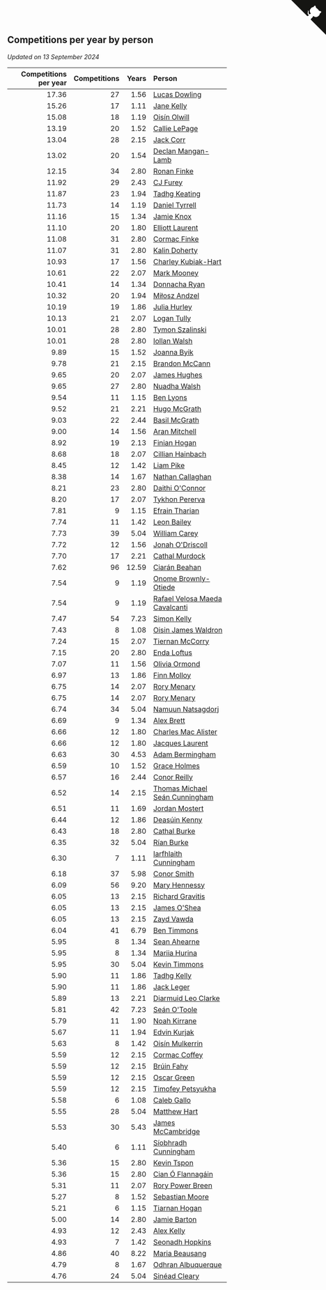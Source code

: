 ## Competitions per year by person

*Updated on 13 September 2024*

| Competitions per year | Competitions | Years | Person |
| ---: | ---: | ---: | :--- |
| 17.36 | 27 | 1.56 | [Lucas Dowling](https://www.worldcubeassociation.org/persons/2023DOWL01) |
| 15.26 | 17 | 1.11 | [Jane Kelly](https://www.worldcubeassociation.org/persons/2023KELL23) |
| 15.08 | 18 | 1.19 | [Oisín Olwill](https://www.worldcubeassociation.org/persons/2023OLWI01) |
| 13.19 | 20 | 1.52 | [Callie LePage](https://www.worldcubeassociation.org/persons/2023LEPA01) |
| 13.04 | 28 | 2.15 | [Jack Corr](https://www.worldcubeassociation.org/persons/2022CORR06) |
| 13.02 | 20 | 1.54 | [Declan Mangan-Lamb](https://www.worldcubeassociation.org/persons/2023MANG02) |
| 12.15 | 34 | 2.80 | [Ronan Finke](https://www.worldcubeassociation.org/persons/2021FINK02) |
| 11.92 | 29 | 2.43 | [CJ Furey](https://www.worldcubeassociation.org/persons/2022FURE01) |
| 11.87 | 23 | 1.94 | [Tadhg Keating](https://www.worldcubeassociation.org/persons/2022KEAT02) |
| 11.73 | 14 | 1.19 | [Daniel Tyrrell](https://www.worldcubeassociation.org/persons/2023TYRR01) |
| 11.16 | 15 | 1.34 | [Jamie Knox](https://www.worldcubeassociation.org/persons/2023KNOX02) |
| 11.10 | 20 | 1.80 | [Elliott Laurent](https://www.worldcubeassociation.org/persons/2022LAUR09) |
| 11.08 | 31 | 2.80 | [Cormac Finke](https://www.worldcubeassociation.org/persons/2021FINK01) |
| 11.07 | 31 | 2.80 | [Kalin Doherty](https://www.worldcubeassociation.org/persons/2021DOHE02) |
| 10.93 | 17 | 1.56 | [Charley Kubiak-Hart](https://www.worldcubeassociation.org/persons/2023KUBI01) |
| 10.61 | 22 | 2.07 | [Mark Mooney](https://www.worldcubeassociation.org/persons/2022MOON08) |
| 10.41 | 14 | 1.34 | [Donnacha Ryan](https://www.worldcubeassociation.org/persons/2023RYAN04) |
| 10.32 | 20 | 1.94 | [Miłosz Andzel](https://www.worldcubeassociation.org/persons/2022ANDZ01) |
| 10.19 | 19 | 1.86 | [Julia Hurley](https://www.worldcubeassociation.org/persons/2022HURL02) |
| 10.13 | 21 | 2.07 | [Logan Tully](https://www.worldcubeassociation.org/persons/2022TULL02) |
| 10.01 | 28 | 2.80 | [Tymon Szalinski](https://www.worldcubeassociation.org/persons/2021SZAL01) |
| 10.01 | 28 | 2.80 | [Iollan Walsh](https://www.worldcubeassociation.org/persons/2021WALS03) |
| 9.89 | 15 | 1.52 | [Joanna Byik](https://www.worldcubeassociation.org/persons/2023BYIK01) |
| 9.78 | 21 | 2.15 | [Brandon McCann](https://www.worldcubeassociation.org/persons/2022MCCA04) |
| 9.65 | 20 | 2.07 | [James Hughes](https://www.worldcubeassociation.org/persons/2022HUGH08) |
| 9.65 | 27 | 2.80 | [Nuadha Walsh](https://www.worldcubeassociation.org/persons/2021WALS04) |
| 9.54 | 11 | 1.15 | [Ben Lyons](https://www.worldcubeassociation.org/persons/2023LYON02) |
| 9.52 | 21 | 2.21 | [Hugo McGrath](https://www.worldcubeassociation.org/persons/2022MCGR02) |
| 9.03 | 22 | 2.44 | [Basil McGrath](https://www.worldcubeassociation.org/persons/2022MCGR01) |
| 9.00 | 14 | 1.56 | [Aran Mitchell](https://www.worldcubeassociation.org/persons/2023MITC04) |
| 8.92 | 19 | 2.13 | [Finian Hogan](https://www.worldcubeassociation.org/persons/2022HOGA01) |
| 8.68 | 18 | 2.07 | [Cillian Hainbach](https://www.worldcubeassociation.org/persons/2022HAIN04) |
| 8.45 | 12 | 1.42 | [Liam Pike](https://www.worldcubeassociation.org/persons/2023PIKE03) |
| 8.38 | 14 | 1.67 | [Nathan Callaghan](https://www.worldcubeassociation.org/persons/2023CALL01) |
| 8.21 | 23 | 2.80 | [Daithi O'Connor](https://www.worldcubeassociation.org/persons/2021OCON01) |
| 8.20 | 17 | 2.07 | [Tykhon Pererva](https://www.worldcubeassociation.org/persons/2022PERE32) |
| 7.81 | 9 | 1.15 | [Efrain Tharian](https://www.worldcubeassociation.org/persons/2023THAR03) |
| 7.74 | 11 | 1.42 | [Leon Bailey](https://www.worldcubeassociation.org/persons/2023BAIL04) |
| 7.73 | 39 | 5.04 | [William Carey](https://www.worldcubeassociation.org/persons/2019CARE02) |
| 7.72 | 12 | 1.56 | [Jonah O'Driscoll](https://www.worldcubeassociation.org/persons/2023ODRI01) |
| 7.70 | 17 | 2.21 | [Cathal Murdock](https://www.worldcubeassociation.org/persons/2022MURD01) |
| 7.62 | 96 | 12.59 | [Ciarán Beahan](https://www.worldcubeassociation.org/persons/2012BEAH01) |
| 7.54 | 9 | 1.19 | [Onome Brownly-Otiede](https://www.worldcubeassociation.org/persons/2023BROW36) |
| 7.54 | 9 | 1.19 | [Rafael Velosa Maeda Cavalcanti](https://www.worldcubeassociation.org/persons/2023CAVA03) |
| 7.47 | 54 | 7.23 | [Simon Kelly](https://www.worldcubeassociation.org/persons/2017KELL08) |
| 7.43 | 8 | 1.08 | [Oisin James Waldron](https://www.worldcubeassociation.org/persons/2023WALD04) |
| 7.24 | 15 | 2.07 | [Tiernan McCorry](https://www.worldcubeassociation.org/persons/2022MCCO09) |
| 7.15 | 20 | 2.80 | [Enda Loftus](https://www.worldcubeassociation.org/persons/2021LOFT01) |
| 7.07 | 11 | 1.56 | [Olivia Ormond](https://www.worldcubeassociation.org/persons/2023ORMO02) |
| 6.97 | 13 | 1.86 | [Finn Molloy](https://www.worldcubeassociation.org/persons/2022MOLL03) |
| 6.75 | 14 | 2.07 | [Rory Menary](https://www.worldcubeassociation.org/persons/2022MENA01) |
| 6.75 | 14 | 2.07 | [Rory Menary](https://www.worldcubeassociation.org/persons/2022MENA01) |
| 6.74 | 34 | 5.04 | [Namuun Natsagdorj](https://www.worldcubeassociation.org/persons/2019NATS02) |
| 6.69 | 9 | 1.34 | [Alex Brett](https://www.worldcubeassociation.org/persons/2023BRET04) |
| 6.66 | 12 | 1.80 | [Charles Mac Alister](https://www.worldcubeassociation.org/persons/2022ALIS02) |
| 6.66 | 12 | 1.80 | [Jacques Laurent](https://www.worldcubeassociation.org/persons/2022LAUR10) |
| 6.63 | 30 | 4.53 | [Adam Bermingham](https://www.worldcubeassociation.org/persons/2020BERM02) |
| 6.59 | 10 | 1.52 | [Grace Holmes](https://www.worldcubeassociation.org/persons/2023HOLM04) |
| 6.57 | 16 | 2.44 | [Conor Reilly](https://www.worldcubeassociation.org/persons/2022REIL01) |
| 6.52 | 14 | 2.15 | [Thomas Michael Seán Cunningham](https://www.worldcubeassociation.org/persons/2022CUNN04) |
| 6.51 | 11 | 1.69 | [Jordan Mostert](https://www.worldcubeassociation.org/persons/2023MOST01) |
| 6.44 | 12 | 1.86 | [Deasúin Kenny](https://www.worldcubeassociation.org/persons/2022KENN12) |
| 6.43 | 18 | 2.80 | [Cathal Burke](https://www.worldcubeassociation.org/persons/2021BURK03) |
| 6.35 | 32 | 5.04 | [Rían Burke](https://www.worldcubeassociation.org/persons/2019BURK05) |
| 6.30 | 7 | 1.11 | [Iarfhlaith Cunningham](https://www.worldcubeassociation.org/persons/2023CUNN03) |
| 6.18 | 37 | 5.98 | [Conor Smith](https://www.worldcubeassociation.org/persons/2018SMIT37) |
| 6.09 | 56 | 9.20 | [Mary Hennessy](https://www.worldcubeassociation.org/persons/2015HENN02) |
| 6.05 | 13 | 2.15 | [Richard Gravitis](https://www.worldcubeassociation.org/persons/2022GRAV01) |
| 6.05 | 13 | 2.15 | [James O'Shea](https://www.worldcubeassociation.org/persons/2022OSHE01) |
| 6.05 | 13 | 2.15 | [Zayd Vawda](https://www.worldcubeassociation.org/persons/2022VAWD01) |
| 6.04 | 41 | 6.79 | [Ben Timmons](https://www.worldcubeassociation.org/persons/2017TIMM01) |
| 5.95 | 8 | 1.34 | [Sean Ahearne](https://www.worldcubeassociation.org/persons/2023AHEA01) |
| 5.95 | 8 | 1.34 | [Mariia Hurina](https://www.worldcubeassociation.org/persons/2023HURI01) |
| 5.95 | 30 | 5.04 | [Kevin Timmons](https://www.worldcubeassociation.org/persons/2019TIMM01) |
| 5.90 | 11 | 1.86 | [Tadhg Kelly](https://www.worldcubeassociation.org/persons/2022KELL21) |
| 5.90 | 11 | 1.86 | [Jack Leger](https://www.worldcubeassociation.org/persons/2022LEGE01) |
| 5.89 | 13 | 2.21 | [Diarmuid Leo Clarke](https://www.worldcubeassociation.org/persons/2022CLAR14) |
| 5.81 | 42 | 7.23 | [Seán O'Toole](https://www.worldcubeassociation.org/persons/2017OTOO03) |
| 5.79 | 11 | 1.90 | [Noah Kirrane](https://www.worldcubeassociation.org/persons/2022KIRR02) |
| 5.67 | 11 | 1.94 | [Edvin Kurjak](https://www.worldcubeassociation.org/persons/2022KURJ01) |
| 5.63 | 8 | 1.42 | [Oisín Mulkerrin](https://www.worldcubeassociation.org/persons/2023MULK01) |
| 5.59 | 12 | 2.15 | [Cormac Coffey](https://www.worldcubeassociation.org/persons/2022COFF01) |
| 5.59 | 12 | 2.15 | [Brúin Fahy](https://www.worldcubeassociation.org/persons/2022FAHY01) |
| 5.59 | 12 | 2.15 | [Oscar Green](https://www.worldcubeassociation.org/persons/2022GREE14) |
| 5.59 | 12 | 2.15 | [Timofey Petsyukha](https://www.worldcubeassociation.org/persons/2022PETS02) |
| 5.58 | 6 | 1.08 | [Caleb Gallo](https://www.worldcubeassociation.org/persons/2023GALL25) |
| 5.55 | 28 | 5.04 | [Matthew Hart](https://www.worldcubeassociation.org/persons/2019HART11) |
| 5.53 | 30 | 5.43 | [James McCambridge](https://www.worldcubeassociation.org/persons/2019MCCA09) |
| 5.40 | 6 | 1.11 | [Síobhradh Cunningham](https://www.worldcubeassociation.org/persons/2023CUNN04) |
| 5.36 | 15 | 2.80 | [Kevin Tspon](https://www.worldcubeassociation.org/persons/2021TSPO01) |
| 5.36 | 15 | 2.80 | [Cian Ó Flannagáin](https://www.worldcubeassociation.org/persons/2021OFLA01) |
| 5.31 | 11 | 2.07 | [Rory Power Breen](https://www.worldcubeassociation.org/persons/2022BREE02) |
| 5.27 | 8 | 1.52 | [Sebastian Moore](https://www.worldcubeassociation.org/persons/2023MOOR03) |
| 5.21 | 6 | 1.15 | [Tiarnan Hogan](https://www.worldcubeassociation.org/persons/2023HOGA04) |
| 5.00 | 14 | 2.80 | [Jamie Barton](https://www.worldcubeassociation.org/persons/2021BART03) |
| 4.93 | 12 | 2.43 | [Alex Kelly](https://www.worldcubeassociation.org/persons/2022KELL03) |
| 4.93 | 7 | 1.42 | [Seonadh Hopkins](https://www.worldcubeassociation.org/persons/2023HOPK01) |
| 4.86 | 40 | 8.22 | [Maria Beausang](https://www.worldcubeassociation.org/persons/2016BEAU03) |
| 4.79 | 8 | 1.67 | [Odhran Albuquerque](https://www.worldcubeassociation.org/persons/2023ALBU01) |
| 4.76 | 24 | 5.04 | [Sinéad Cleary](https://www.worldcubeassociation.org/persons/2019CLEA04) |


<a href="https://github.com/simonkellly/wca_statistics_ireland" class="github-corner" aria-label="View source on Github"><svg width="80" height="80" viewBox="0 0 250 250" style="fill:#151513; color:#fff; position: absolute; top: 0; border: 0; right: 0;" aria-hidden="true"><path d="M0,0 L115,115 L130,115 L142,142 L250,250 L250,0 Z"></path><path d="M128.3,109.0 C113.8,99.7 119.0,89.6 119.0,89.6 C122.0,82.7 120.5,78.6 120.5,78.6 C119.2,72.0 123.4,76.3 123.4,76.3 C127.3,80.9 125.5,87.3 125.5,87.3 C122.9,97.6 130.6,101.9 134.4,103.2" fill="currentColor" style="transform-origin: 130px 106px;" class="octo-arm"></path><path d="M115.0,115.0 C114.9,115.1 118.7,116.5 119.8,115.4 L133.7,101.6 C136.9,99.2 139.9,98.4 142.2,98.6 C133.8,88.0 127.5,74.4 143.8,58.0 C148.5,53.4 154.0,51.2 159.7,51.0 C160.3,49.4 163.2,43.6 171.4,40.1 C171.4,40.1 176.1,42.5 178.8,56.2 C183.1,58.6 187.2,61.8 190.9,65.4 C194.5,69.0 197.7,73.2 200.1,77.6 C213.8,80.2 216.3,84.9 216.3,84.9 C212.7,93.1 206.9,96.0 205.4,96.6 C205.1,102.4 203.0,107.8 198.3,112.5 C181.9,128.9 168.3,122.5 157.7,114.1 C157.9,116.9 156.7,120.9 152.7,124.9 L141.0,136.5 C139.8,137.7 141.6,141.9 141.8,141.8 Z" fill="currentColor" class="octo-body"></path></svg></a><style>.github-corner:hover .octo-arm{animation:octocat-wave 560ms ease-in-out}@keyframes octocat-wave{0%,100%{transform:rotate(0)}20%,60%{transform:rotate(-25deg)}40%,80%{transform:rotate(10deg)}}@media (max-width:500px){.github-corner:hover .octo-arm{animation:none}.github-corner .octo-arm{animation:octocat-wave 560ms ease-in-out}}</style>
